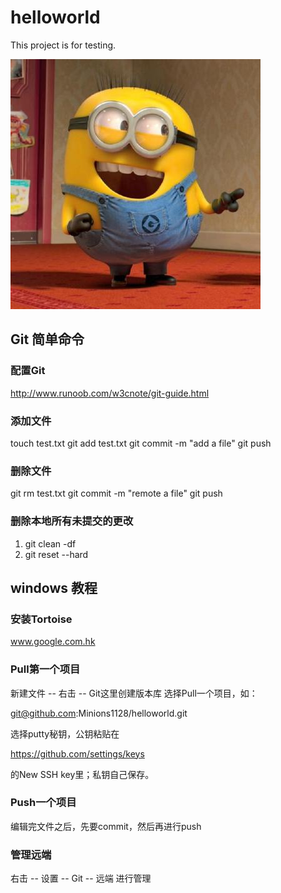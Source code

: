 # helloworld

This project is for testing.

![](https://github.com/Minions1128/helloworld/blob/master/img/minions_18318978.jpg)

## Git 简单命令

### 配置Git

http://www.runoob.com/w3cnote/git-guide.html

### 添加文件

touch test.txt
git add test.txt
git commit -m "add a file"
git push

### 删除文件

git rm test.txt
git commit -m "remote a file"
git push

### 删除本地所有未提交的更改

1. git clean -df
2. git reset --hard

## windows 教程

### 安装Tortoise

www.google.com.hk

### Pull第一个项目

新建文件 -- 右击 -- Git这里创建版本库
选择Pull一个项目，如：

git@github.com:Minions1128/helloworld.git

选择putty秘钥，公钥粘贴在

https://github.com/settings/keys

的New SSH key里；私钥自己保存。

### Push一个项目

编辑完文件之后，先要commit，然后再进行push

### 管理远端

右击 -- 设置 -- Git -- 远端 进行管理
